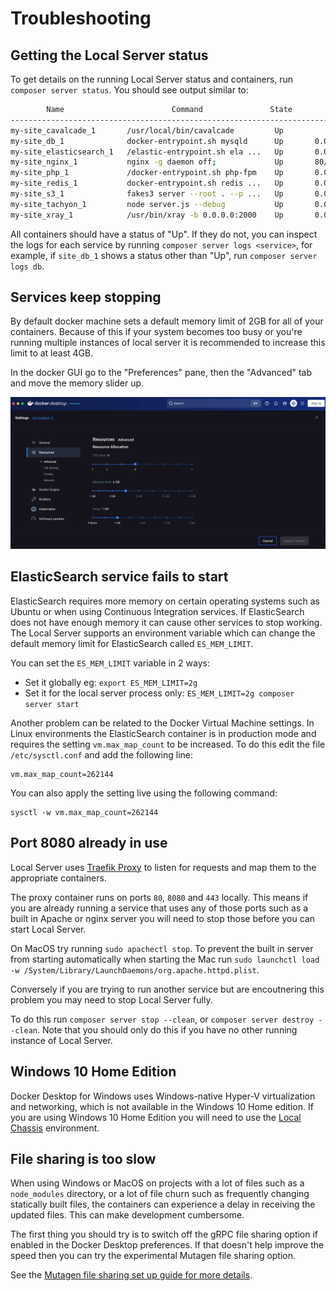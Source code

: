 # Troubleshooting

## Getting the Local Server status

To get details on the running Local Server status and containers, run `composer server status`. You should see output similar to:

```sh
        Name                        Command               State                  Ports
-----------------------------------------------------------------------------------------------------
my-site_cavalcade_1       /usr/local/bin/cavalcade         Up
my-site_db_1              docker-entrypoint.sh mysqld      Up       0.0.0.0:32818->3306/tcp
my-site_elasticsearch_1   /elastic-entrypoint.sh ela ...   Up       0.0.0.0:32821->9200/tcp, 9300/tcp
my-site_nginx_1           nginx -g daemon off;             Up       80/tcp, 0.0.0.0:32823->8080/tcp
my-site_php_1             /docker-entrypoint.sh php-fpm    Up       0.0.0.0:32822->9000/tcp
my-site_redis_1           docker-entrypoint.sh redis ...   Up       0.0.0.0:32820->6379/tcp
my-site_s3_1              fakes3 server --root . --p ...   Up       0.0.0.0:32819->8000/tcp
my-site_tachyon_1         node server.js --debug           Up       0.0.0.0:8081->8080/tcp
my-site_xray_1            /usr/bin/xray -b 0.0.0.0:2000    Up       0.0.0.0:32817->2000/tcp, 2000/udp
```

All containers should have a status of "Up". If they do not, you can inspect the logs for each service by running `composer server logs <service>`, for example, if `site_db_1` shows a status other than "Up", run `composer server logs db`.

## Services keep stopping

By default docker machine sets a default memory limit of 2GB for all of your containers. Because of this if your system becomes too busy or you're running multiple instances of local server it is recommended to increase this limit to at least 4GB.

In the docker GUI go to the "Preferences" pane, then the "Advanced" tab and move the memory slider up.

![Docker Advanced Settings](./assets/docker-gui-advanced.png)

## ElasticSearch service fails to start

ElasticSearch requires more memory on certain operating systems such as Ubuntu or when using Continuous Integration services. If ElasticSearch does not have enough memory it can cause other services to stop working. The Local Server supports an environment variable which can change the default memory limit for ElasticSearch called `ES_MEM_LIMIT`.

You can set the `ES_MEM_LIMIT` variable in 2 ways:

- Set it globally eg: `export ES_MEM_LIMIT=2g`
- Set it for the local server process only: `ES_MEM_LIMIT=2g composer server start`

Another problem can be related to the Docker Virtual Machine settings. In Linux environments the ElasticSearch container is in production mode and requires the setting `vm.max_map_count` to be increased. To do this edit the file `/etc/sysctl.conf` and add the following line:

```
vm.max_map_count=262144
```

You can also apply the setting live using the following command:

```
sysctl -w vm.max_map_count=262144
```

## Port 8080 already in use

Local Server uses [Traefik Proxy](https://doc.traefik.io/traefik/) to listen for requests and map them to the appropriate containers.

The proxy container runs on ports `80`, `8080` and `443` locally. This means if you are already running a service that uses any of those ports such as a built in Apache or nginx server you will need to stop those before you can start Local Server.

On MacOS try running `sudo apachectl stop`. To prevent the built in server from starting automatically when starting the Mac run `sudo launchctl load -w /System/Library/LaunchDaemons/org.apache.httpd.plist`.

Conversely if you are trying to run another service but are encoutnering this problem you may need to stop Local Server fully.

To do this run `composer server stop --clean`, or `composer server destroy --clean`. Note that you should only do this if you have no other running instance of Local Server.

## Windows 10 Home Edition

Docker Desktop for Windows uses Windows-native Hyper-V virtualization and networking, which is not available in the Windows 10 Home edition. If you are using Windows 10 Home Edition you will need to use the [Local Chassis](docs://local-chassis) environment.


## File sharing is too slow

When using Windows or MacOS on projects with a lot of files such as a `node_modules` directory, or a lot of file churn such as frequently changing statically built files, the containers can experience a delay in receiving the updated files. This can make development cumbersome.

The first thing you should try is to switch off the gRPC file sharing option if enabled in the Docker Desktop preferences. If that doesn't help improve the speed then you can try the experimental Mutagen file sharing option.

See the [Mutagen file sharing set up guide for more details](./mutagen-file-sharing.md).
